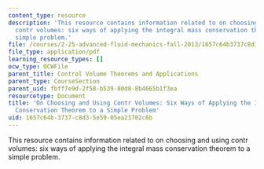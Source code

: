 ```yaml
---
content_type: resource
description: 'This resource contains information related to on choosing and using
  contr volumes: six ways of applying the integral mass conservation theorem to a
  simple problem.'
file: /courses/2-25-advanced-fluid-mechanics-fall-2013/1657c64b3737c8d35e5905ea21702c6b_MIT2_25F13_On_Choo_and_Usi.pdf
file_type: application/pdf
learning_resource_types: []
ocw_type: OCWFile
parent_title: Control Volume Theorems and Applications
parent_type: CourseSection
parent_uid: fbff7e9d-2f58-b539-80d8-8b4665b1f3ea
resourcetype: Document
title: 'On Choosing and Using Contr Volumes: Six Ways of Applying the Integral Mass
  Conservation Theorem to a Simple Problem'
uid: 1657c64b-3737-c8d3-5e59-05ea21702c6b
---
```

This resource contains information related to on choosing and using contr volumes: six ways of applying the integral mass conservation theorem to a simple problem.